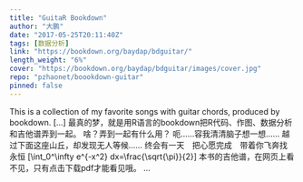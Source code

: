 ```yaml
---
title: "GuitaR Bookdown"
author: "大鹏"
date: "2017-05-25T20:11:40Z"
tags: [数据分析]
link: "https://bookdown.org/baydap/bdguitar/"
length_weight: "6%"
cover: "https://bookdown.org/baydap/bdguitar/images/cover.jpg"
repo: "pzhaonet/boookdown-guitar"
pinned: false
---
```


This is a collection of my favorite songs with guitar chords, produced by bookdown. [...] 最真的梦，就是用R语言的bookdown把R代码、作图、数据分析和吉他谱弄到一起。 啥？弄到一起有什么用？ 呃……容我清清脑子想一想…… 越过下面这座山丘，却发现无人等候…… 终会有一天　把心愿完成　带着你飞奔找永恒 \[\int_0^\infty e^{-x^2} dx=\frac{\sqrt{\pi}}{2}\] 本书的吉他谱，在网页上看不见，只有点击下载pdf才能看见哦。  ...
